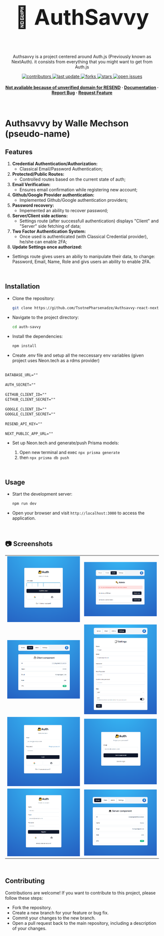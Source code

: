 <div align="center">
  <br/>
            <h1 style="font-size: 70px;">🔐 AuthSavvy</h1>
  <br/>
  <p>
    Authsavvy is a project centered around Auth.js (Previously known as NextAuth). it consists from everything that you might want to get from Auth.js
  </p>

  <p>
    <a href="https://github.com/TsotnePharsenadze/Authsavvy-react-nextjs-typescript/graphs/contributors">
      <img src="https://img.shields.io/github/contributors/TsotnePharsenadze/Authsavvy-react-nextjs-typescript" alt="contributors" />
    </a>
    <a href="">
      <img src="https://img.shields.io/github/last-commit/TsotnePharsenadze/Authsavvy-react-nextjs-typescript" alt="last update" />
    </a>
    <a href="https://github.com/TsotnePharsenadze/Authsavvy-react-nextjs-typescript/network/members">
      <img src="https://img.shields.io/github/forks/TsotnePharsenadze/Authsavvy-react-nextjs-typescript" alt="forks" />
    </a>
    <a href="https://github.com/TsotnePharsenadze/Authsavvy-react-nextjs-typescript/stargazers">
      <img src="https://img.shields.io/github/stars/TsotnePharsenadze/Authsavvy-react-nextjs-typescript" alt="stars" />
    </a>
    <a href="https://github.com/TsotnePharsenadze/Authsavvy-react-nextjs-typescript/issues/">
      <img src="https://img.shields.io/github/issues/TsotnePharsenadze/Authsavvy-react-nextjs-typescript" alt="open issues" />
    </a>
  </p>
   
  <h4>
    <a href="#">Not avaliable because of unverified domain for RESEND</a>
    <span> · </span>
    <a href="https://github.com/TsotnePharsenadze/Authsavvy-react-nextjs-typescript/blob/main/readme.md">Documentation</a>
    <span> · </span>
    <a href="https://github.com/TsotnePharsenadze/Authsavvy-react-nextjs-typescript/issues/">Report Bug</a>
    <span> · </span>
    <a href="https://github.com/TsotnePharsenadze/Authsavvy-react-nextjs-typescript/issues/">Request Feature</a>
  </h4>
</div>

<br/>

# Authsavvy by Walle Mechson (pseudo-name)

## Features

1. **Credential Authentication/Authorization:**
   - Classical Email/Password Authentication;
3. **Protected/Public Routes:**
   - Controlled routes based on the current state of auth;
4. **Email Verification:**
   - Ensures email confirmation while registering new account;
5. **Github/Google Provider authentication:**
   - Implemented Github/Google authentication providers;
6. **Password recovery:**
   - Impemented an ability to recover password;
8. **Server/Client side actions:**
   - Settings route (after successfull authentication) displays "Client" and "Server" side fetching of data;
9. **Two Factor Authentication System:**
   - Once used is authenticated (with Classical Credential provider), he/she can enable 2FA;
10. **Update Settings once authorized:**
   - Settings route gives users an abiliy to manipulate their data, to change: Password, Email, Name, Role and givs users an ability to enable 2FA.


<br/>

## Installation

- Clone the repository:

  ```bash
  git clone https://github.com/TsotnePharsenadze/Authsavvy-react-nextjs-typescript
  ```

- Navigate to the project directory:

  ```bash
  cd auth-savvy
  ```

- Install the dependencies:

  ```bash
  npm install
  ```

- Create .env file and setup all the neccessary env variables (given project uses Neon.tech as a rdms provider)

```

DATABASE_URL=""

AUTH_SECRET=""

GITHUB_CLIENT_ID=""
GITHUB_CLIENT_SECRET=""

GOOGLE_CLIENT_ID=""
GOOGLE_CLIENT_SECRET=""

RESEND_API_KEY=""

NEXT_PUBLIC_APP_URL=""
```

- Set up Neon.tech and generate/push Prisma models:

  1. Open new terminal and exec `npx prisma generate`
  2. then `npx prisma db push`
  
<br/>

## Usage

- Start the development server:

  ```bash
  npm run dev
  ```

- Open your browser and visit `http://localhost:3000` to access the application.

<br/>

## :camera: Screenshots

<table>
  <tr>
    <td><img width="400" alt="2FA Code Page" src="https://github.com/TsotnePharsenadze/Authsavvy-react-nextjs-typescript/blob/main/public/2faCodePage.PNG"></td>
    <td><img width="400" alt="Admin Actions Permissions Page" src="https://github.com/TsotnePharsenadze/Authsavvy-react-nextjs-typescript/blob/main/public/adminActionsPermissionsPage.PNG"></td>
  </tr>
  <tr>
    <td><img width="400" alt="Client Side Actions Page" src="https://github.com/TsotnePharsenadze/Authsavvy-react-nextjs-typescript/blob/main/public/clientSideActionsPage.PNG"></td>
    <td><img width="400" alt="Edit Settings Page" src="https://github.com/TsotnePharsenadze/Authsavvy-react-nextjs-typescript/blob/main/public/editSettingsPage.PNG"></td>
  </tr>
  <tr>
    <td><img width="400" alt="Login Page" src="https://github.com/TsotnePharsenadze/Authsavvy-react-nextjs-typescript/blob/main/public/loginPage.PNG"></td>
    <td><img width="400" alt="Password Recovery Page" src="https://github.com/TsotnePharsenadze/Authsavvy-react-nextjs-typescript/blob/main/public/passwordRecoveryPage.PNG"></td>
  </tr>
  <tr>
    <td><img width="400" alt="Registration Page" src="https://github.com/TsotnePharsenadze/Authsavvy-react-nextjs-typescript/blob/main/public/registrationPage.PNG"></td>
    <td><img width="400" alt="Server Side Actions Page" src="https://github.com/TsotnePharsenadze/Authsavvy-react-nextjs-typescript/blob/main/public/serverSideActionsPage.png"></td>
  </tr>
</table>


<br/>

## Contributing

Contributions are welcome! If you want to contribute to this project, please follow these steps:

- Fork the repository.
- Create a new branch for your feature or bug fix.
- Commit your changes to the new branch.
- Open a pull request back to the main repository, including a description of your changes.
